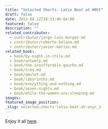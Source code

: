 ```yaml
---
title: "Selected Shorts: Latin Beat at WNYC"
draft: false
date: 2012-08-12T18:33:46-04:00
featured: false
description: ""
related_contributor:
  - contributor/jorge-luis-borges.md
  - contributor/roberto-bolano.md
  - contributor/javier-marias.md
related_book:
  - book/by-night-in-chile.md
  - book/antwerp.md
  - book/the-insufferable-gaucho.md
  - book/tres.md
  - book/amulet.md
  - book/labyrinths.md
  - book/everything-and-nothing.md
  - book/seven-nights.md
  - book/while-the-women-are-sleeping.md
images:
featured_image_position: 
_slug: selected-shorts-latin-beat-at-wnyc_2
---
```


Enjoy it all [here](http://www.wnyc.org/shows/shorts/2012/aug/12/). 

